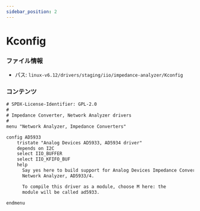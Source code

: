 ```yaml
---
sidebar_position: 2
---
```

# Kconfig

### ファイル情報

- パス: `linux-v6.12/drivers/staging/iio/impedance-analyzer/Kconfig`

### コンテンツ

```txt
# SPDX-License-Identifier: GPL-2.0
#
# Impedance Converter, Network Analyzer drivers
#
menu "Network Analyzer, Impedance Converters"

config AD5933
	tristate "Analog Devices AD5933, AD5934 driver"
	depends on I2C
	select IIO_BUFFER
	select IIO_KFIFO_BUF
	help
	  Say yes here to build support for Analog Devices Impedance Converter,
	  Network Analyzer, AD5933/4.

	  To compile this driver as a module, choose M here: the
	  module will be called ad5933.

endmenu

```
